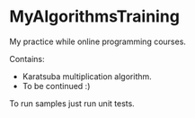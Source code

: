 # MyAlgorithmsTraining
My practice while online programming courses.

Contains:
- Karatsuba multiplication algorithm.
- To be continued :)

To run samples just run unit tests.
